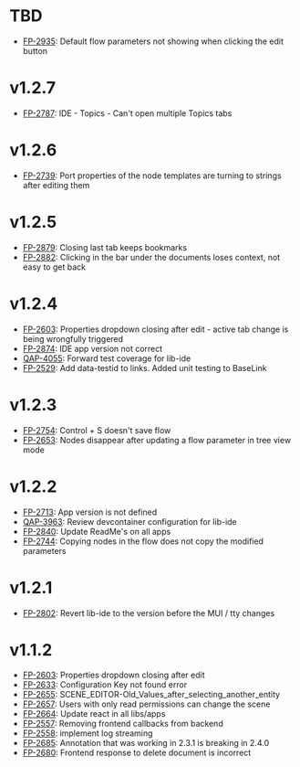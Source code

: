 # TBD

- [FP-2935](https://movai.atlassian.net/browse/FP-2935): Default flow parameters not showing when clicking the edit button

# v1.2.7

- [FP-2787](https://movai.atlassian.net/browse/FP-2787): IDE - Topics - Can't open multiple Topics tabs

# v1.2.6

- [FP-2739](https://movai.atlassian.net/browse/FP-2739): Port properties of the node templates are turning to strings after editing them

# v1.2.5

- [FP-2879](https://movai.atlassian.net/browse/FP-2879): Closing last tab keeps bookmarks
- [FP-2882](https://movai.atlassian.net/browse/FP-2882): Clicking in the bar under the documents loses context, not easy to get back

# v1.2.4

- [FP-2603](https://movai.atlassian.net/browse/FP-2603): Properties dropdown closing after edit - active tab change is being wrongfully triggered
- [FP-2874](https://movai.atlassian.net/browse/FP-2874): IDE app version not correct
- [QAP-4055](https://movai.atlassian.net/browse/QAP-4055): Forward test coverage for lib-ide
- [FP-2529](https://movai.atlassian.net/browse/FP-2529): Add data-testid to links. Added unit testing to BaseLink

# v1.2.3

- [FP-2754](https://movai.atlassian.net/browse/FP-2754): Control + S doesn't save flow
- [FP-2653](https://movai.atlassian.net/browse/FP-2653): Nodes disappear after updating a flow parameter in tree view mode

# v1.2.2

- [FP-2713](https://movai.atlassian.net/browse/FP-2713): App version is not defined
- [QAP-3963](https://movai.atlassian.net/browse/QAP-3963): Review devcontainer configuration for lib-ide
- [FP-2840](https://movai.atlassian.net/browse/FP-2840): Update ReadMe's on all apps
- [FP-2744](https://movai.atlassian.net/browse/FP-2744): Copying nodes in the flow does not copy the modified parameters

# v1.2.1

- [FP-2802](https://movai.atlassian.net/browse/FP-2802): Revert lib-ide to the version before the MUI / tty changes

# v1.1.2

- [FP-2603](https://movai.atlassian.net/browse/FP-2603): Properties dropdown closing after edit
- [FP-2633](https://movai.atlassian.net/browse/FP-2633): Configuration Key not found error
- [FP-2655](https://movai.atlassian.net/browse/FP-2655): SCENE_EDITOR-Old_Values_after_selecting_another_entity
- [FP-2657](https://movai.atlassian.net/browse/FP-2657): Users with only read permissions can change the scene
- [FP-2664](https://movai.atlassian.net/browse/FP-2664): Update react in all libs/apps
- [FP-2557](https://movai.atlassian.net/browse/FP-2557): Removing frontend callbacks from backend
- [FP-2558](https://movai.atlassian.net/browse/FP-2558): implement log streaming
- [FP-2685](https://movai.atlassian.net/browse/FP-2685): Annotation that was working in 2.3.1 is breaking in 2.4.0
- [FP-2680](https://movai.atlassian.net/browse/FP-2680): Frontend response to delete document is incorrect
